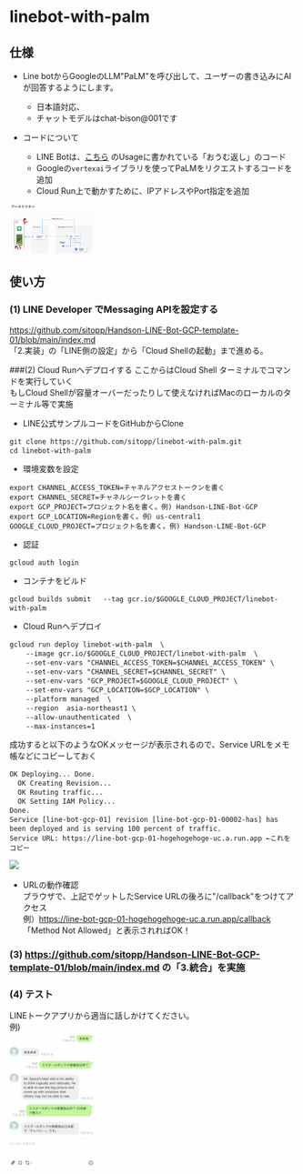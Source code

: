 # linebot-with-palm

## 仕様


- Line botからGoogleのLLM"PaLM"を呼び出して、ユーザーの書き込みにAIが回答するようにします。
  - 日本語対応、
  - チャットモデルはchat-bison@001です

- コードについて
  - LINE Botは、[こちら](https://github.com/line/line-bot-sdk-python) のUsageに書かれている「おうむ返し」のコード
  - Googleの`vertexai`ライブラリを使ってPaLMをリクエストするコードを追加
  - Cloud Run上で動かすために、IPアドレスやPort指定を追加


<img src="./images/diagram.jpg" width="30%">


## 使い方

### (1) LINE Developer でMessaging APIを設定する
https://github.com/sitopp/Handson-LINE-Bot-GCP-template-01/blob/main/index.md
<br>「2.実装」の「LINE側の設定」から「Cloud Shellの起動」まで進める。


###(2) Cloud Runへデプロイする
ここからはCloud Shell ターミナルでコマンドを実行していく
<br>もしCloud Shellが容量オーバーだったりして使えなければMacのローカルのターミナル等で実施

- LINE公式サンプルコードをGitHubからClone

```
git clone https://github.com/sitopp/linebot-with-palm.git
cd linebot-with-palm
```

- 環境変数を設定

```
export CHANNEL_ACCESS_TOKEN=チャネルアクセストークンを書く
export CHANNEL_SECRET=チャネルシークレットを書く
export GCP_PROJECT=プロジェクト名を書く。例) Handson-LINE-Bot-GCP
export GCP_LOCATION=Regionを書く。例）us-central1
GOOGLE_CLOUD_PROJECT=プロジェクト名を書く。例) Handson-LINE-Bot-GCP
```

- 認証

```
gcloud auth login
```

- コンテナをビルド

```
gcloud builds submit   --tag gcr.io/$GOOGLE_CLOUD_PROJECT/linebot-with-palm
```

- Cloud Runへデプロイ

```
gcloud run deploy linebot-with-palm  \
	--image gcr.io/$GOOGLE_CLOUD_PROJECT/linebot-with-palm  \
	--set-env-vars "CHANNEL_ACCESS_TOKEN=$CHANNEL_ACCESS_TOKEN" \
	--set-env-vars "CHANNEL_SECRET=$CHANNEL_SECRET" \
	--set-env-vars "GCP_PROJECT=$GOOGLE_CLOUD_PROJECT" \
	--set-env-vars "GCP_LOCATION=$GCP_LOCATION" \
	--platform managed  \
	--region  asia-northeast1 \
	--allow-unauthenticated  \
	--max-instances=1
```

成功すると以下のようなOKメッセージが表示されるので、Service URLをメモ帳などにコピーしておく

```
OK Deploying... Done.                                                             
  OK Creating Revision...                                                         
  OK Routing traffic...
  OK Setting IAM Policy...
Done.
Service [line-bot-gcp-01] revision [line-bot-gcp-01-00002-has] has been deployed and is serving 100 percent of traffic.
Service URL: https://line-bot-gcp-01-hogehogehoge-uc.a.run.app ←これをコピー
```
<img src="https://user-images.githubusercontent.com/1670181/212861496-89cb7048-a6a0-42d8-b8b1-0a4c6d959f97.png"  >


- URLの動作確認
<br>ブラウザで、上記でゲットしたService URLの後ろに"/callback"をつけてアクセス
<br>例）https://line-bot-gcp-01-hogehogehoge-uc.a.run.app/callback
<br>「Method Not Allowed」と表示されればOK！

### (3) https://github.com/sitopp/Handson-LINE-Bot-GCP-template-01/blob/main/index.md の「3.統合」を実施

### (4) テスト
LINEトークアプリから適当に話しかけてください。
<br>例)
<br><img src="./images/line.jpg" width="30%">



